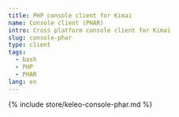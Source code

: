 ```yaml
---
title: PHP console client for Kimai
name: Console client (PHAR)
intro: Cross platform console client for Kimai
slug: console-phar
type: client
tags:
  - bash
  - PHP
  - PHAR
lang: en
---
```


{% include store/keleo-console-phar.md %}

